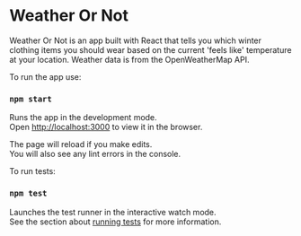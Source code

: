 # Weather Or Not

Weather Or Not is an app built with React that tells you which winter clothing items you should wear based on the current 'feels like' temperature at your location.  Weather data is from the OpenWeatherMap API.

To run the app use:

### `npm start`

Runs the app in the development mode.\
Open [http://localhost:3000](http://localhost:3000) to view it in the browser.

The page will reload if you make edits.\
You will also see any lint errors in the console.

To run tests:

### `npm test`

Launches the test runner in the interactive watch mode.\
See the section about [running tests](https://facebook.github.io/create-react-app/docs/running-tests) for more information.
